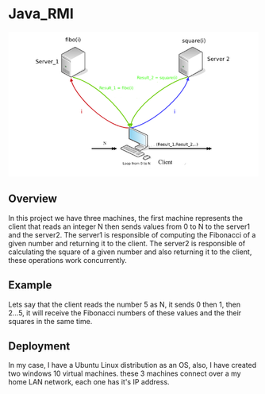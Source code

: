 # Java_RMI
![Screenshot](illustration.jpg)

## Overview
In this project we have three machines, the first machine represents the client that reads an integer N then sends values from 0 to N to the server1 and the server2. The server1 is responsible of computing the Fibonacci of a given number and returning it to the client. The server2 is responsible of calculating the square of a given number and also returning it to the client, these operations work concurrently. 

## Example 
Lets say that the client reads the number 5 as N, it sends 0 then 1, then 2...5, it will receive the Fibonacci numbers of these values and the their squares in the same time.

## Deployment
In my case, I have a Ubuntu Linux distribution as an OS, also, I have created two windows 10 virtual machines. these 3 machines connect over a my home LAN network, each one has it's IP address.


